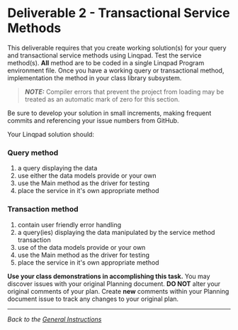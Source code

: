 # Deliverable 2 - **Transactional Service Methods**

This deliverable requires that you create working solution(s) for your query and transactional service methods using Linqpad. Test the service method(s). **All** method are to be coded in a single Linqpad Program environment file. Once you have a working query or transactional method, implementation the method in your class library subsystem.

> ***NOTE:*** Compiler errors that prevent the project from loading may be treated as an automatic mark of zero for this section.

Be sure to develop your solution in small increments, making frequent commits and referencing your issue numbers from GitHub.

Your Linqpad solution should:

### Query method

1. a query displaying the data 
1. use either the data models provide or your own
1. use the Main method as the driver for testing
1. place the service in it's own appropriate method
   
### Transaction method

1. contain user friendly error handling 
1. a query(ies) displaying the data manipulated by the service method transaction
1. use of the data models provide or your own
1. use the Main method as the driver for testing
1. place the service in it's own appropriate method

**Use your class demonstrations in accomplishing this task.** You may discover issues with your original Planning document. **DO NOT** alter your original comments of your plan. Create **new** comments within your Planning document issue to track any changes to your original plan.

----

*Back to the [General Instructions](./README.md)*
